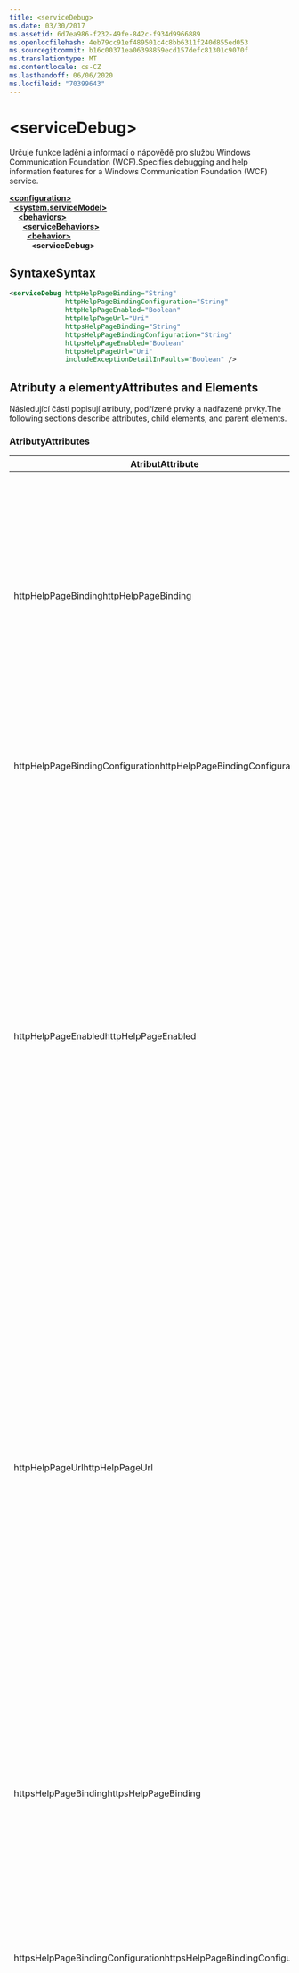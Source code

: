 ```yaml
---
title: <serviceDebug>
ms.date: 03/30/2017
ms.assetid: 6d7ea986-f232-49fe-842c-f934d9966889
ms.openlocfilehash: 4eb79cc91ef489501c4c8bb6311f240d855ed053
ms.sourcegitcommit: b16c00371ea06398859ecd157defc81301c9070f
ms.translationtype: MT
ms.contentlocale: cs-CZ
ms.lasthandoff: 06/06/2020
ms.locfileid: "70399643"
---
```

# \<serviceDebug>
<span data-ttu-id="c543d-101">Určuje funkce ladění a informací o nápovědě pro službu Windows Communication Foundation (WCF).</span><span class="sxs-lookup"><span data-stu-id="c543d-101">Specifies debugging and help information features for a Windows Communication Foundation (WCF) service.</span></span>  
  
[**\<configuration>**](../configuration-element.md)\
&nbsp;&nbsp;[**\<system.serviceModel>**](system-servicemodel.md)\
&nbsp;&nbsp;&nbsp;&nbsp;[**\<behaviors>**](behaviors.md)\
&nbsp;&nbsp;&nbsp;&nbsp;&nbsp;&nbsp;[**\<serviceBehaviors>**](servicebehaviors.md)\
&nbsp;&nbsp;&nbsp;&nbsp;&nbsp;&nbsp;&nbsp;&nbsp;[**\<behavior>**](behavior-of-servicebehaviors.md)\
&nbsp;&nbsp;&nbsp;&nbsp;&nbsp;&nbsp;&nbsp;&nbsp;&nbsp;&nbsp;**\<serviceDebug>**  
  
## <a name="syntax"></a><span data-ttu-id="c543d-102">Syntaxe</span><span class="sxs-lookup"><span data-stu-id="c543d-102">Syntax</span></span>  
  
```xml  
<serviceDebug httpHelpPageBinding="String"
              httpHelpPageBindingConfiguration="String"
              httpHelpPageEnabled="Boolean"
              httpHelpPageUrl="Uri"
              httpsHelpPageBinding="String"
              httpsHelpPageBindingConfiguration="String"
              httpsHelpPageEnabled="Boolean"
              httpsHelpPageUrl="Uri"
              includeExceptionDetailInFaults="Boolean" />
```  
  
## <a name="attributes-and-elements"></a><span data-ttu-id="c543d-103">Atributy a elementy</span><span class="sxs-lookup"><span data-stu-id="c543d-103">Attributes and Elements</span></span>  
 <span data-ttu-id="c543d-104">Následující části popisují atributy, podřízené prvky a nadřazené prvky.</span><span class="sxs-lookup"><span data-stu-id="c543d-104">The following sections describe attributes, child elements, and parent elements.</span></span>  
  
### <a name="attributes"></a><span data-ttu-id="c543d-105">Atributy</span><span class="sxs-lookup"><span data-stu-id="c543d-105">Attributes</span></span>  
  
|<span data-ttu-id="c543d-106">Atribut</span><span class="sxs-lookup"><span data-stu-id="c543d-106">Attribute</span></span>|<span data-ttu-id="c543d-107">Popis</span><span class="sxs-lookup"><span data-stu-id="c543d-107">Description</span></span>|  
|---------------|-----------------|  
|<span data-ttu-id="c543d-108">httpHelpPageBinding</span><span class="sxs-lookup"><span data-stu-id="c543d-108">httpHelpPageBinding</span></span>|<span data-ttu-id="c543d-109">Řetězcová hodnota, která určuje typ vazby, která se má použít, když se k přístupu na stránku služby s podporou protokolu HTTP využívá protokol HTTP.</span><span class="sxs-lookup"><span data-stu-id="c543d-109">A string value that specifies the type of binding to be used when HTTP is utilized to access the service help page.</span></span><br /><br /> <span data-ttu-id="c543d-110">Budou podporovány pouze vazby s vnitřními prvky vazby, které podporují <xref:System.ServiceModel.Channels.IReplyChannel?displayProperty=nameWithType> .</span><span class="sxs-lookup"><span data-stu-id="c543d-110">Only bindings with inner binding elements that support <xref:System.ServiceModel.Channels.IReplyChannel?displayProperty=nameWithType> will be supported.</span></span> <span data-ttu-id="c543d-111">Kromě toho <xref:System.ServiceModel.Channels.MessageVersion?displayProperty=nameWithType> musí být vlastnost vazby <xref:System.ServiceModel.Channels.MessageVersion.None?displayProperty=nameWithType> .</span><span class="sxs-lookup"><span data-stu-id="c543d-111">Additionally, the <xref:System.ServiceModel.Channels.MessageVersion?displayProperty=nameWithType> property of the binding must be <xref:System.ServiceModel.Channels.MessageVersion.None?displayProperty=nameWithType>.</span></span>|  
|<span data-ttu-id="c543d-112">httpHelpPageBindingConfiguration</span><span class="sxs-lookup"><span data-stu-id="c543d-112">httpHelpPageBindingConfiguration</span></span>|<span data-ttu-id="c543d-113">Řetězec, který určuje název vazby, která je zadána v `httpHelpPageBinding` atributu, který odkazuje na Další informace o konfiguraci této vazby.</span><span class="sxs-lookup"><span data-stu-id="c543d-113">A string that specifies the name of the binding that is specified in the `httpHelpPageBinding` attribute, which references to the additional configuration information of this binding.</span></span> <span data-ttu-id="c543d-114">V části se musí definovat stejný název `<bindings>` .</span><span class="sxs-lookup"><span data-stu-id="c543d-114">The same name must be defined in the `<bindings>` section.</span></span>|  
|<span data-ttu-id="c543d-115">httpHelpPageEnabled</span><span class="sxs-lookup"><span data-stu-id="c543d-115">httpHelpPageEnabled</span></span>|<span data-ttu-id="c543d-116">Logická hodnota, která určuje, zda na adrese určené atributem publikuje služba WCF stránku HTML s HTML `httpHelpPageUrl` .</span><span class="sxs-lookup"><span data-stu-id="c543d-116">A Boolean value that controls whether WCF publishes an HTML help page at the address specified by the `httpHelpPageUrl` attribute.</span></span> <span data-ttu-id="c543d-117">Výchozí formát je `true`.</span><span class="sxs-lookup"><span data-stu-id="c543d-117">The default is `true`.</span></span><br /><br /> <span data-ttu-id="c543d-118">Tuto vlastnost lze nastavit na hodnotu `false` , chcete-li zakázat publikování stránky s nápovědě HTML, která je viditelná pro prohlížeče HTML.</span><span class="sxs-lookup"><span data-stu-id="c543d-118">You can set this property to `false` to disable the publication of an HTML help page visible to HTML browsers.</span></span><br /><br /> <span data-ttu-id="c543d-119">Chcete-li zajistit, aby byla stránka s HTML Help publikována v umístění kontrolovaném `httpHelpPageUrl` atributem, je nutné nastavit tento atribut na `true` .</span><span class="sxs-lookup"><span data-stu-id="c543d-119">To ensure the HTML help page is published at the location controlled by the `httpHelpPageUrl` attribute, you must set this attribute to `true`.</span></span> <span data-ttu-id="c543d-120">Kromě toho musí být splněna jedna z následujících podmínek:</span><span class="sxs-lookup"><span data-stu-id="c543d-120">In addition, one of the following conditions must also be met:</span></span><br /><br /> <span data-ttu-id="c543d-121">– `httpHelpPageUrl` Atribut je absolutní adresa, která podporuje schéma protokolu HTTP.</span><span class="sxs-lookup"><span data-stu-id="c543d-121">-   The `httpHelpPageUrl` attribute is an absolute address that supports the HTTP protocol scheme.</span></span><br /><span data-ttu-id="c543d-122">– Pro službu je k dispozici základní adresa, která podporuje schéma protokolu HTTP.</span><span class="sxs-lookup"><span data-stu-id="c543d-122">-   There is a base address for the service that supports the HTTP protocol scheme.</span></span><br /><br /> <span data-ttu-id="c543d-123">I když je vyvolána výjimka, pokud absolutní adresa, která nepodporuje schéma protokolu HTTP, je přiřazena k `httpHelpPageUrl` atributu, jakýmkoli jiným scénářem, ve kterém není splněno žádné předchozí kritérium, nevrátí žádnou výjimku ani stránku HTML Help.</span><span class="sxs-lookup"><span data-stu-id="c543d-123">Although an exception is thrown if an absolute address that does not support the HTTP protocol scheme is assigned to the `httpHelpPageUrl` attribute, any other scenario in which neither of the preceding criteria is met results in no exception and no HTML help page.</span></span>|  
|<span data-ttu-id="c543d-124">httpHelpPageUrl</span><span class="sxs-lookup"><span data-stu-id="c543d-124">httpHelpPageUrl</span></span>|<span data-ttu-id="c543d-125">Identifikátor URI, který určuje relativní nebo absolutní adresu URL založenou na protokolu HTTP vlastního souboru HTML Help, se uživateli zobrazí při prohlížení koncového bodu pomocí prohlížeče HTML.</span><span class="sxs-lookup"><span data-stu-id="c543d-125">A URI that specifies the relative or absolute HTTP-based URL of the custom HTML help file the user sees when the endpoint is viewed using an HTML browser.</span></span><br /><br /> <span data-ttu-id="c543d-126">Tento atribut lze použít k povolení použití vlastního souboru HTML Help, který je vrácen z požadavku HTTP/GET, například z prohlížeče HTML.</span><span class="sxs-lookup"><span data-stu-id="c543d-126">You can use this attribute to enable the use of a custom HTML help file that is returned from an HTTP/Get request, for example, from an HTML browser.</span></span> <span data-ttu-id="c543d-127">Umístění souboru HTML Help je vyřešeno následujícím způsobem.</span><span class="sxs-lookup"><span data-stu-id="c543d-127">The location of the HTML help file is resolved as follows.</span></span><br /><br /> <span data-ttu-id="c543d-128">1. Pokud je hodnota tohoto atributu relativní adresou, umístění souboru HTML Help je hodnota základní adresy služby, která podporuje požadavky HTTP, a také hodnotu této vlastnosti.</span><span class="sxs-lookup"><span data-stu-id="c543d-128">1.  If the value of this attribute is a relative address, the location of the HTML help file is the value of the service base address that supports HTTP requests, plus this property value.</span></span><br /><span data-ttu-id="c543d-129">2. Pokud je hodnota tohoto atributu absolutní adresou a podporuje požadavky HTTP, umístění souboru HTML Help je hodnota této vlastnosti.</span><span class="sxs-lookup"><span data-stu-id="c543d-129">2.  If the value of this attribute is an absolute address and supports HTTP requests, the location of the HTML help file is the value of this property.</span></span><br /><span data-ttu-id="c543d-130">3. Pokud je hodnota tohoto atributu absolutní, ale nepodporuje požadavky HTTP, je vyvolána výjimka.</span><span class="sxs-lookup"><span data-stu-id="c543d-130">3.  If the value of this attribute is absolute but does not support HTTP requests, an exception is thrown.</span></span><br /><br /> <span data-ttu-id="c543d-131">Tento atribut je platný pouze v případě, že `httpHelpPageEnabled` je atribut `true` .</span><span class="sxs-lookup"><span data-stu-id="c543d-131">This attribute is valid only when the `httpHelpPageEnabled` attribute is `true`.</span></span>|  
|<span data-ttu-id="c543d-132">httpsHelpPageBinding</span><span class="sxs-lookup"><span data-stu-id="c543d-132">httpsHelpPageBinding</span></span>|<span data-ttu-id="c543d-133">Řetězcová hodnota, která určuje typ vazby, která se má použít, když se k přístupu na stránku služby Service Help používá protokol HTTPS.</span><span class="sxs-lookup"><span data-stu-id="c543d-133">A string value that specifies the type of binding to be used when HTTPS is utilized to access the service help page.</span></span><br /><br /> <span data-ttu-id="c543d-134">Budou podporovány pouze vazby s vnitřními prvky vazby, které podporují <xref:System.ServiceModel.Channels.IReplyChannel> .</span><span class="sxs-lookup"><span data-stu-id="c543d-134">Only bindings with inner binding elements that support <xref:System.ServiceModel.Channels.IReplyChannel> will be supported.</span></span> <span data-ttu-id="c543d-135">Kromě toho <xref:System.ServiceModel.Channels.MessageVersion?displayProperty=nameWithType> musí být vlastnost vazby <xref:System.ServiceModel.Channels.MessageVersion.None?displayProperty=nameWithType> .</span><span class="sxs-lookup"><span data-stu-id="c543d-135">Additionally, the <xref:System.ServiceModel.Channels.MessageVersion?displayProperty=nameWithType> property of the binding must be <xref:System.ServiceModel.Channels.MessageVersion.None?displayProperty=nameWithType>.</span></span>|  
|<span data-ttu-id="c543d-136">httpsHelpPageBindingConfiguration</span><span class="sxs-lookup"><span data-stu-id="c543d-136">httpsHelpPageBindingConfiguration</span></span>|<span data-ttu-id="c543d-137">Řetězec, který určuje název vazby, která je zadána v `httpsHelpPageBinding` atributu, který odkazuje na Další informace o konfiguraci této vazby.</span><span class="sxs-lookup"><span data-stu-id="c543d-137">A string that specifies the name of the binding that is specified in the `httpsHelpPageBinding` attribute, which references to the additional configuration information of this binding.</span></span> <span data-ttu-id="c543d-138">V části se musí definovat stejný název `<bindings>` .</span><span class="sxs-lookup"><span data-stu-id="c543d-138">The same name must be defined in the `<bindings>` section.</span></span>|  
|<span data-ttu-id="c543d-139">httpsHelpPageEnabled</span><span class="sxs-lookup"><span data-stu-id="c543d-139">httpsHelpPageEnabled</span></span>|<span data-ttu-id="c543d-140">Logická hodnota, která určuje, zda na adrese určené atributem publikuje služba WCF stránku HTML s HTML `httpsHelpPageUrl` .</span><span class="sxs-lookup"><span data-stu-id="c543d-140">A Boolean value that controls whether WCF publishes an HTML help page at the address specified by the `httpsHelpPageUrl` attribute.</span></span> <span data-ttu-id="c543d-141">Výchozí formát je `true`.</span><span class="sxs-lookup"><span data-stu-id="c543d-141">The default is `true`.</span></span><br /><br /> <span data-ttu-id="c543d-142">Tuto vlastnost lze nastavit na hodnotu `false` , chcete-li zakázat publikování stránky s nápovědě HTML, která je viditelná pro prohlížeče HTML.</span><span class="sxs-lookup"><span data-stu-id="c543d-142">You can set this property to `false` to disable the publication of an HTML help page visible to HTML browsers.</span></span><br /><br /> <span data-ttu-id="c543d-143">Chcete-li zajistit, aby byla stránka s HTML Help publikována v umístění kontrolovaném `httpsHelpPageUrl` atributem, je nutné nastavit tento atribut na `true` .</span><span class="sxs-lookup"><span data-stu-id="c543d-143">To ensure the HTML help page is published at the location controlled by the `httpsHelpPageUrl` attribute, you must set this attribute to `true`.</span></span> <span data-ttu-id="c543d-144">Kromě toho musí být splněna jedna z následujících podmínek:</span><span class="sxs-lookup"><span data-stu-id="c543d-144">In addition, one of the following conditions must also be met:</span></span><br /><br /> <span data-ttu-id="c543d-145">– `httpsHelpPageUrl` Atribut je absolutní adresa, která podporuje schéma protokolu HTTPS.</span><span class="sxs-lookup"><span data-stu-id="c543d-145">-   The `httpsHelpPageUrl` attribute is an absolute address that supports the HTTPS protocol scheme.</span></span><br /><span data-ttu-id="c543d-146">– Pro službu je k dispozici základní adresa, která podporuje schéma protokolu HTTPS.</span><span class="sxs-lookup"><span data-stu-id="c543d-146">-   There is a base address for the service that supports the HTTPS protocol scheme.</span></span><br /><br /> <span data-ttu-id="c543d-147">I když je vyvolána výjimka, pokud absolutní adresa, která nepodporuje schéma protokolu HTTPS, je přiřazena k `httpsHelpPageUrl` atributu, jakýmkoli jiným scénářem, ve kterém není splněno žádné předchozí kritérium, nevrátí žádnou výjimku ani stránku HTML Help.</span><span class="sxs-lookup"><span data-stu-id="c543d-147">Although an exception is thrown if an absolute address that does not support the HTTPS protocol scheme is assigned to the `httpsHelpPageUrl` attribute, any other scenario in which neither of the preceding criteria is met results in no exception and no HTML help page.</span></span>|  
|<span data-ttu-id="c543d-148">httpsHelpPageUrl</span><span class="sxs-lookup"><span data-stu-id="c543d-148">httpsHelpPageUrl</span></span>|<span data-ttu-id="c543d-149">Identifikátor URI, který určuje relativní nebo absolutní adresu URL založenou na protokolu HTTPS vlastního souboru HTML Help, se uživateli zobrazí při prohlížení koncového bodu pomocí prohlížeče HTML.</span><span class="sxs-lookup"><span data-stu-id="c543d-149">A URI that specifies the relative or absolute HTTPS-based URL of the custom HTML help file the user sees when the endpoint is viewed using an HTML browser.</span></span><br /><br /> <span data-ttu-id="c543d-150">Tento atribut lze použít k povolení použití vlastního souboru HTML Help, který je vrácen z požadavku HTTPS/Get, například z prohlížeče HTML.</span><span class="sxs-lookup"><span data-stu-id="c543d-150">You can use this attribute to enable the use of a custom HTML help file that is returned from an HTTPS/Get request, for example, from an HTML browser.</span></span> <span data-ttu-id="c543d-151">Umístění souboru HTML Help je vyřešeno následujícím způsobem:</span><span class="sxs-lookup"><span data-stu-id="c543d-151">The location of the HTML help file is resolved as follows:</span></span><br /><br /> <span data-ttu-id="c543d-152">– Pokud je hodnota této vlastnosti relativní adresa, umístění souboru HTML Help je hodnota základní adresy služby, která podporuje požadavky HTTPS, a tuto hodnotu vlastnosti.</span><span class="sxs-lookup"><span data-stu-id="c543d-152">-   If the value of this property is a relative address, the location of the HTML help file is the value of the service base address that supports HTTPS requests, plus this property value.</span></span><br /><span data-ttu-id="c543d-153">– Pokud je hodnota této vlastnosti absolutní adresou a podporuje požadavky HTTPS, umístění souboru HTML Help je hodnota této vlastnosti.</span><span class="sxs-lookup"><span data-stu-id="c543d-153">-   If the value of this property is an absolute address and supports HTTPS requests, the location of the HTML help file is the value of this property.</span></span><br /><span data-ttu-id="c543d-154">– Pokud je hodnota této vlastnosti absolutní, ale nepodporuje požadavky HTTPS, je vyvolána výjimka.</span><span class="sxs-lookup"><span data-stu-id="c543d-154">-   If the value of this property is absolute but does not support HTTPS requests, an exception is thrown.</span></span><br /><br /> <span data-ttu-id="c543d-155">Tento atribut je platný pouze v případě, že `httpHelpPageEnabled` je atribut `true` .</span><span class="sxs-lookup"><span data-stu-id="c543d-155">This attribute is valid only when the `httpHelpPageEnabled` attribute is `true`.</span></span>|  
|<span data-ttu-id="c543d-156">Zapnete IncludeExceptionDetailInFaults</span><span class="sxs-lookup"><span data-stu-id="c543d-156">includeExceptionDetailInFaults</span></span>|<span data-ttu-id="c543d-157">Hodnota, která určuje, zda se mají zahrnout informace o spravované výjimce v podrobnostech o chybách protokolu SOAP vracené klientovi pro účely ladění.</span><span class="sxs-lookup"><span data-stu-id="c543d-157">A value that specifies whether to include managed exception information in the detail of SOAP faults returned to the client for debugging purposes.</span></span> <span data-ttu-id="c543d-158">Výchozí formát je `false`.</span><span class="sxs-lookup"><span data-stu-id="c543d-158">The default is `false`.</span></span><br /><br /> <span data-ttu-id="c543d-159">Pokud tento atribut nastavíte na `true` , můžete povolit tok informací o spravovaných výjimkách klientovi pro účely ladění a také publikování souborů s informacemi HTML pro uživatele, kteří procházejí službu ve webových prohlížečích.</span><span class="sxs-lookup"><span data-stu-id="c543d-159">If you set this attribute to `true`, you can enable the flow of managed exception information to the client for debugging purposes, as well as the publication of HTML information files for users browsing the service in Web browsers.</span></span> <span data-ttu-id="c543d-160">**Upozornění:**  Vrácení informací o spravované výjimce klientům může představovat bezpečnostní riziko.</span><span class="sxs-lookup"><span data-stu-id="c543d-160">**Caution:**  Returning managed exception information to clients  can be a security risk.</span></span> <span data-ttu-id="c543d-161">Důvodem je skutečnost, že podrobnosti o výjimce zpřístupňují informace o implementaci interní služby, které by mohly být používány neautorizovanými klienty.</span><span class="sxs-lookup"><span data-stu-id="c543d-161">This is because exception details expose information about the internal service implementation that could be used by unauthorized clients.</span></span>|  
  
### <a name="child-elements"></a><span data-ttu-id="c543d-162">Podřízené elementy</span><span class="sxs-lookup"><span data-stu-id="c543d-162">Child Elements</span></span>  
 <span data-ttu-id="c543d-163">Žádné</span><span class="sxs-lookup"><span data-stu-id="c543d-163">None.</span></span>  
  
### <a name="parent-elements"></a><span data-ttu-id="c543d-164">Nadřazené elementy</span><span class="sxs-lookup"><span data-stu-id="c543d-164">Parent Elements</span></span>  
  
|<span data-ttu-id="c543d-165">Prvek</span><span class="sxs-lookup"><span data-stu-id="c543d-165">Element</span></span>|<span data-ttu-id="c543d-166">Description</span><span class="sxs-lookup"><span data-stu-id="c543d-166">Description</span></span>|  
|-------------|-----------------|  
|[\<behavior>](behavior-of-endpointbehaviors.md)|<span data-ttu-id="c543d-167">Určuje chování element.</span><span class="sxs-lookup"><span data-stu-id="c543d-167">Specifies a behavior element.</span></span>|  
  
## <a name="remarks"></a><span data-ttu-id="c543d-168">Poznámky</span><span class="sxs-lookup"><span data-stu-id="c543d-168">Remarks</span></span>  
 <span data-ttu-id="c543d-169">Nastavení `includeExceptionDetailInFaults` `true` povolují službě vracet jakékoli výjimky, které jsou vyvolány kódem aplikace, i v případě, že výjimka není deklarována pomocí <xref:System.ServiceModel.FaultContractAttribute> .</span><span class="sxs-lookup"><span data-stu-id="c543d-169">Setting `includeExceptionDetailInFaults` to `true` allows the service to return any exception that is thrown by the application code even if the exception is not declared using the <xref:System.ServiceModel.FaultContractAttribute>.</span></span> <span data-ttu-id="c543d-170">Toto nastavení je užitečné při ladění případů, kdy server vyvolává neočekávanou výjimku.</span><span class="sxs-lookup"><span data-stu-id="c543d-170">This setting is useful when debugging cases where the server is throwing an unexpected exception.</span></span> <span data-ttu-id="c543d-171">Pomocí tohoto atributu je vrácena serializovaná forma neznámé výjimky a můžete prostudovat další podrobnosti o výjimce.</span><span class="sxs-lookup"><span data-stu-id="c543d-171">By using this attribute, a serialized form of the unknown exception is returned and you can examine more details of the exception.</span></span>  
  
> [!CAUTION]
> <span data-ttu-id="c543d-172">Vrácení spravovaných informací o výjimce klientům může představovat bezpečnostní riziko, protože podrobnosti o výjimce zpřístupňují informace o interní implementaci služby, kterou by mohli používat neoprávnění klienti.</span><span class="sxs-lookup"><span data-stu-id="c543d-172">Returning managed exception information to clients can be a security risk because exception details expose information about the internal service implementation that could be used by unauthorized clients.</span></span> <span data-ttu-id="c543d-173">Z důvodu problémů se zabezpečením se důrazně doporučuje pouze v rámci řízených scénářů ladění.</span><span class="sxs-lookup"><span data-stu-id="c543d-173">Because of the security issues involved, it is strongly recommended that you only do so in controlled debugging scenarios.</span></span> <span data-ttu-id="c543d-174">Při `includeExceptionDetailInFaults` nasazování aplikace byste měli nastavit na `false` .</span><span class="sxs-lookup"><span data-stu-id="c543d-174">You should set `includeExceptionDetailInFaults` to `false` when deploying your application.</span></span>  
  
 <span data-ttu-id="c543d-175">Podrobnosti o problémech zabezpečení souvisejících se spravovanými výjimkami najdete v tématu [určení a manipulace s chybami ve smlouvách a službách](../../../wcf/specifying-and-handling-faults-in-contracts-and-services.md).</span><span class="sxs-lookup"><span data-stu-id="c543d-175">For details about the security issues related to managed exception, see [Specifying and Handling Faults in Contracts and Services](../../../wcf/specifying-and-handling-faults-in-contracts-and-services.md).</span></span> <span data-ttu-id="c543d-176">Ukázku kódu naleznete v tématu [chování ladění služby](../../../wcf/samples/service-debug-behavior.md).</span><span class="sxs-lookup"><span data-stu-id="c543d-176">For a code sample, see [Service Debug Behavior](../../../wcf/samples/service-debug-behavior.md).</span></span>  
  
 <span data-ttu-id="c543d-177">Můžete také nastavit `httpsHelpPageEnabled` a `httpsHelpPageUrl` Povolit nebo zakázat stránku s usnadněním.</span><span class="sxs-lookup"><span data-stu-id="c543d-177">You can also set `httpsHelpPageEnabled` and `httpsHelpPageUrl` to enable or disable the help page.</span></span> <span data-ttu-id="c543d-178">Každá služba může volitelně vystavit stránku s nápovědu obsahující informace o službě, včetně koncového bodu pro získání WSDL pro službu.</span><span class="sxs-lookup"><span data-stu-id="c543d-178">Each service can optionally expose a help page that contains information about the service including the endpoint to get WSDL for the service.</span></span> <span data-ttu-id="c543d-179">To lze povolit nastavením `httpHelpPageEnabled` na `true` .</span><span class="sxs-lookup"><span data-stu-id="c543d-179">This can be enabled by setting `httpHelpPageEnabled` to `true`.</span></span> <span data-ttu-id="c543d-180">Tím umožníte, aby se stránka s Nápověda vrátila do žádosti o získání základní adresy služby.</span><span class="sxs-lookup"><span data-stu-id="c543d-180">This enables the help page to be returned to a GET request to the base address of the service.</span></span> <span data-ttu-id="c543d-181">Tuto adresu můžete změnit nastavením `httpHelpPageUrl` atributu.</span><span class="sxs-lookup"><span data-stu-id="c543d-181">You can change this address by setting the `httpHelpPageUrl` attribute.</span></span> <span data-ttu-id="c543d-182">Kromě toho můžete nastavit toto zabezpečení pomocí protokolu HTTPS místo HTTP.</span><span class="sxs-lookup"><span data-stu-id="c543d-182">In addition, you can make this secure by using HTTPS instead of HTTP.</span></span>  
  
 <span data-ttu-id="c543d-183">Volitelné `httpHelpPageBinding` atributy a `httpHelpPageBinding` umožňují konfigurovat vazby používané pro přístup k webové stránce služby.</span><span class="sxs-lookup"><span data-stu-id="c543d-183">The optional `httpHelpPageBinding` and `httpHelpPageBinding` attributes allow you to configure the bindings used to access the service web page.</span></span> <span data-ttu-id="c543d-184">Pokud nejsou zadány, použijí se výchozí vazby ( `HttpTransportBindingElement` v případě protokolu HTTP a `HttpsTransportBindingElement` v případě protokolu HTTPS) pro přístup stránky s podporou služby podle potřeby.</span><span class="sxs-lookup"><span data-stu-id="c543d-184">If they are not specified, the default bindings (`HttpTransportBindingElement`, in the case of HTTP and `HttpsTransportBindingElement`, in the case of HTTPS) are used for service help page access as appropriate.</span></span> <span data-ttu-id="c543d-185">Všimněte si, že nemůžete použít tyto atributy s předdefinovanými vazbami WCF.</span><span class="sxs-lookup"><span data-stu-id="c543d-185">Notice that you cannot use these attributes with the built-in WCF bindings.</span></span> <span data-ttu-id="c543d-186">Budou podporovány pouze vazby s vnitřními prvky vazby, které podporují odkazy XREF: System. ServiceModel. Channels. IReplyChannel>.</span><span class="sxs-lookup"><span data-stu-id="c543d-186">Only bindings with inner binding elements that support xref:System.ServiceModel.Channels.IReplyChannel> will be supported.</span></span> <span data-ttu-id="c543d-187">Kromě toho <xref:System.ServiceModel.Channels.MessageVersion?displayProperty=nameWithType> musí být vlastnost vazby <xref:System.ServiceModel.Channels.MessageVersion.None?displayProperty=nameWithType> .</span><span class="sxs-lookup"><span data-stu-id="c543d-187">Additionally, the <xref:System.ServiceModel.Channels.MessageVersion?displayProperty=nameWithType> property of the binding must be <xref:System.ServiceModel.Channels.MessageVersion.None?displayProperty=nameWithType>.</span></span>  
  
## <a name="see-also"></a><span data-ttu-id="c543d-188">Viz také</span><span class="sxs-lookup"><span data-stu-id="c543d-188">See also</span></span>

- <xref:System.ServiceModel.Configuration.ServiceDebugElement>
- <xref:System.ServiceModel.Description.ServiceDebugBehavior>
- [<span data-ttu-id="c543d-189">Určování a zpracování chyb v kontraktech a službách</span><span class="sxs-lookup"><span data-stu-id="c543d-189">Specifying and Handling Faults in Contracts and Services</span></span>](../../../wcf/specifying-and-handling-faults-in-contracts-and-services.md)
- [<span data-ttu-id="c543d-190">Zpracování výjimek a chyb</span><span class="sxs-lookup"><span data-stu-id="c543d-190">Handling Exceptions and Faults</span></span>](../../../wcf/extending/handling-exceptions-and-faults.md)
- [<span data-ttu-id="c543d-191">Chování ladění služby</span><span class="sxs-lookup"><span data-stu-id="c543d-191">Service Debug Behavior</span></span>](../../../wcf/samples/service-debug-behavior.md)
